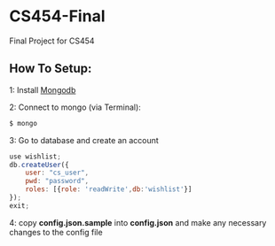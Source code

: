 # CS454-Final
Final Project for CS454

## How To Setup:
1: Install [Mongodb](http://www.mongodb.org/downloads)

2: Connect to mongo (via Terminal):
```sh
$ mongo
```

3: Go to database and create an account
```js
use wishlist;
db.createUser({
	user: "cs_user",
	pwd: "password",
	roles: [{role: 'readWrite',db:'wishlist'}]
});
exit;
```

4: copy **config.json.sample** into **config.json** and make any necessary changes to the config file
